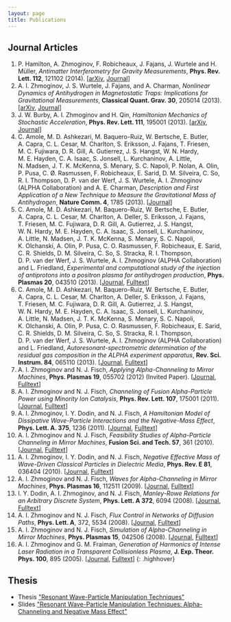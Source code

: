 ```yaml
---
layout: page
title: Publications
---
```


## Journal Articles

1. P. Hamilton, A. Zhmoginov, F. Robicheaux, J. Fajans, J. Wurtele and H. Müller, *Antimatter Interferometry for Gravity Measurements*, **Phys. Rev. Lett. 112**, 121102 (2014). [[arXiv](http://arxiv.org/abs/1308.1079), [Journal](http://journals.aps.org/prl/abstract/10.1103/PhysRevLett.112.121102)]
2. A. I. Zhmoginov, J. S. Wurtele, J. Fajans, and A. Charman, *Nonlinear Dynamics of Antihydrogen in Magnetostatic Traps: Implications for Gravitational Measurements*, **Classical Quant. Grav. 30**, 205014 (2013). [[arXiv](http://arxiv.org/abs/1303.2738), [Journal](http://iopscience.iop.org/0264-9381/30/20/205014)]
3. J. W. Burby, A. I. Zhmoginov and H. Qin, *Hamiltonian Mechanics of Stochastic Acceleration*, **Phys. Rev. Lett. 111**, 195001 (2013). [[arXiv](http://arxiv.org/abs/1312.3974v1), [Journal](http://journals.aps.org/prl/abstract/10.1103/PhysRevLett.111.195001)]
4. C. Amole, M. D. Ashkezari, M. Baquero-Ruiz, W. Bertsche, E. Butler, A. Capra, C. L. Cesar, M. Charlton, S. Eriksson, J. Fajans, T. Friesen, M. C. Fujiwara, D. R. Gill, A. Gutierrez, J. S. Hangst, W. N. Hardy, M. E. Hayden, C. A. Isaac, S. Jonsell, L. Kurchaninov, A. Little, N. Madsen, J. T. K. McKenna, S. Menary, S. C. Napoli, P. Nolan, A. Olin, P. Pusa, C. Ø. Rasmussen, F. Robicheaux, E. Sarid, D. M. Silveira, C. So, R. I. Thompson, D. P. van der Werf, J. S. Wurtele, A. I. Zhmoginov (ALPHA Collaboration) and A. E. Charman, *Description and First Application of a New Technique to Measure the Gravitational Mass of Antihydrogen*, **Nature Comm. 4**, 1785 (2013). [[Journal](http://www.nature.com/ncomms/journal/v4/n4/full/ncomms2787.html)]
5. C. Amole, M. D. Ashkezari, M. Baquero-Ruiz, W. Bertsche, E. Butler, A. Capra, C. L. Cesar, M. Charlton, A. Deller, S. Eriksson, J. Fajans, T. Friesen, M. C. Fujiwara, D. R. Gill, A. Gutierrez, J. S. Hangst, W. N. Hardy, M. E. Hayden, C. A. Isaac, S. Jonsell, L. Kurchaninov, A. Little, N. Madsen, J. T. K. McKenna, S. Menary, S. C. Napoli, K. Olchanski, A. Olin, P. Pusa, C. O. Rasmussen, F. Robicheaux, E. Sarid, C. R. Shields, D. M. Silveira, C. So, S. Stracka, R. I. Thompson, D. P. van der Werf, J. S. Wurtele, A. I. Zhmoginov (ALPHA Collaboration) and L. Friedland, *Experimental and computational study of the injection of antiprotons into a positron plasma for antihydrogen production*, **Phys. Plasmas 20**, 043510 (2013). [[Journal](http://scitation.aip.org/content/aip/journal/pop/20/4/10.1063/1.4801067), [Fulltext](http://alpha.web.cern.ch/sites/alpha.web.cern.ch/files/AR_PoP.pdf)]
6. C. Amole, M. D. Ashkezari, M. Baquero-Ruiz, W. Bertsche, E. Butler, A. Capra, C. L. Cesar, M. Charlton, A. Deller, S. Eriksson, J. Fajans, T. Friesen, M. C. Fujiwara, D. R. Gill, A. Gutierrez, J. S. Hangst, W. N. Hardy, M. E. Hayden, C. A. Isaac, S. Jonsell, L. Kurchaninov, A. Little, N. Madsen, J. T. K. McKenna, S. Menary, S. C. Napoli, K. Olchanski, A. Olin, P. Pusa, C. O. Rasmussen, F. Robicheaux, E. Sarid, C. R. Shields, D. M. Silveira, C. So, S. Stracka, R. I. Thompson, D. P. van der Werf, J. S. Wurtele, A. I. Zhmoginov (ALPHA Collaboration) and L. Friedland, *Autoresonant-spectrometric determination of the residual gas composition in the ALPHA experiment apparatus*, **Rev. Sci. Instrum. 84**, 065110 (2013). [[Journal](http://alpha.web.cern.ch/sites/alpha.web.cern.ch/files/AutoSpecRSI.pdf), [Fulltext](http://alpha.web.cern.ch/sites/alpha.web.cern.ch/files/AutoSpecRSI.pdf)]
7. A. I. Zhmoginov and N. J. Fisch, *Applying Alpha-Channeling to Mirror Machines*, **Phys. Plasmas 19**, 055702 (2012) (Invited Paper). [[Journal](http://scitation.aip.org/content/aip/journal/pop/19/5/10.1063/1.3701997), [Fulltext](http://w3.pppl.gov/~fisch/fischpapers/2012/Zhmoginov.POP12.pdf)]
8. A. I. Zhmoginov and N. J. Fisch, *Channeling of Fusion Alpha-Particle Power using Minority Ion Catalysis*, **Phys. Rev. Lett. 107**, 175001 (2011). [[Journal](http://journals.aps.org/prl/abstract/10.1103/PhysRevLett.107.175001), [Fulltext](http://w3.pppl.gov/~fisch/fischpapers/2011/Zhmoginov.PRL.2011.pdf)]
9. A. I. Zhmoginov, I. Y. Dodin, and N. J. Fisch, *A Hamiltonian Model of Dissipative Wave-Particle Interactions and the Negative-Mass Effect*, **Phys. Lett. A. 375**, 1236 (2011). [[Journal](http://www.sciencedirect.com/science/article/pii/S0375960111001095), [Fulltext](http://w3.pppl.gov/~fisch/fischpapers/2011/Zhmoginov_PLA2011.pdf)]
10. A. I. Zhmoginov and N. J. Fisch, *Feasibility Studies of Alpha-Particle Channeling in Mirror Machines*, **Fusion Sci. and Tech. 57**, 361 (2010). [[Journal](http://www.ans.org/pubs/journals/fst/a_9498), [Fulltext](http://w3.pppl.gov/~fisch/fischpapers/2010/Zhmoginov.FST.2010.pdf)]
11. A. I. Zhmoginov, I. Y. Dodin, and N. J. Fisch, *Negative Effective Mass of Wave-Driven Classical Particles in Dielectric Media*, **Phys. Rev. E 81**, 036404 (2010). [[Journal](http://www.ncbi.nlm.nih.gov/pubmed/20365879), [Fulltext](http://w3.pppl.gov/~fisch/fischpapers/2010/zhmoginov.pre.2010.pdf)]
12. A. I. Zhmoginov and N. J. Fisch, *Waves for Alpha-Channeling in Mirror Machines*, **Phys. Plasmas 16**, 112511 (2009). [[Journal](http://scitation.aip.org/content/aip/journal/pop/16/11/10.1063/1.3265711?ver=pdfcov), [Fulltext](http://w3.pppl.gov/~fisch/fischpapers/2009/Zhmoginov_POP09.pdf)]
13. I. Y. Dodin, A. I. Zhmoginov, and N. J. Fisch, *Manley-Rowe Relations for an Arbitrary Discrete System*, **Phys. Lett. A 372**, 6094 (2008). [[Journal](http://www.sciencedirect.com/science/article/pii/S0375960108012085), [Fulltext](http://w3.pppl.gov/~fisch/fischpapers/2008/Dodin.manley-rowe.pdf)]
14. A. I. Zhmoginov and N. J. Fisch, *Flux Control in Networks of Diffusion Paths*, **Phys. Lett. A**, 372, 5534 (2008). [[Journal](http://www.sciencedirect.com/science/article/pii/S0375960108009699), [Fulltext](http://w3.pppl.gov/~fisch/fischpapers/2008/Zhmoginov_PLA08.pdf)]
15. A. I. Zhmoginov and N. J. Fisch, *Simulation of Alpha-Channeling in Mirror Machines*, **Phys. Plasmas 15**, 042506 (2008). [[Journal](http://scitation.aip.org/content/aip/journal/pop/15/4/10.1063/1.2903900?showFTTab=true&containerItemId=content/aip/journal/pop), [Fulltext](http://w3.pppl.gov/~fisch/fischpapers/2008/Zhmoginov_POP08.pdf)]
16. A. I. Zhmoginov and G. M. Fraiman, *Generation of Harmonics of Intense Laser Radiation in a Transparent Collisionless Plasma*, **J. Exp. Theor. Phys. 100**, 895 (2005). [[Journal](http://link.springer.com/article/10.1134%2F1.1947313), [Fulltext](http://download.springer.com/static/pdf/887/art%253A10.1134%252F1.1947313.pdf?auth66=1401494967_1a68dbd9e4b426dd7414f05fe9ffb68e&ext=.pdf)]
{: .highhover}

## Thesis

* Thesis ["Resonant Wave-Particle Manipulation Techniques"](/public/docs/thesis.pdf)
* Slides ["Resonant Wave-Particle Manipulation Techniques: Alpha-Channeling and Negative Mass Effect"](/public/docs/thesis_slides.pdf)